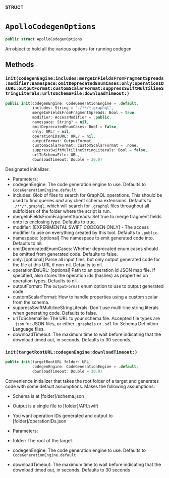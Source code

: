 **STRUCT**

# `ApolloCodegenOptions`

```swift
public struct ApolloCodegenOptions
```

An object to hold all the various options for running codegen

## Methods
### `init(codegenEngine:includes:mergeInFieldsFromFragmentSpreads:modifier:namespace:omitDeprecatedEnumCases:only:operationIDsURL:outputFormat:customScalarFormat:suppressSwiftMultilineStringLiterals:urlToSchemaFile:downloadTimeout:)`

```swift
public init(codegenEngine: CodeGenerationEngine = .default,
            includes: String = "./**/*.graphql",
            mergeInFieldsFromFragmentSpreads: Bool = true,
            modifier: AccessModifier = .public,
            namespace: String? = nil,
            omitDeprecatedEnumCases: Bool = false,
            only: URL? = nil,
            operationIDsURL: URL? = nil,
            outputFormat: OutputFormat,
            customScalarFormat: CustomScalarFormat = .none,
            suppressSwiftMultilineStringLiterals: Bool = false,
            urlToSchemaFile: URL,
            downloadTimeout: Double = 30.0)
```

Designated initializer.

- Parameters:
 - codegenEngine: The code generation engine to use. Defaults to `CodeGenerationEngine.default`
 - includes: Glob of files to search for GraphQL operations. This should be used to find queries *and* any client schema extensions. Defaults to `./**/*.graphql`, which will search for `.graphql` files throughout all subfolders of the folder where the script is run.
 - mergeInFieldsFromFragmentSpreads: Set true to merge fragment fields onto its enclosing type. Defaults to true.
 - modifier: [EXPERIMENTAL SWIFT CODEGEN ONLY] - The access modifier to use on everything created by this tool. Defaults to `.public`.
 - namespace: [optional] The namespace to emit generated code into. Defaults to nil.
 - omitDeprecatedEnumCases: Whether deprecated enum cases should be omitted from generated code. Defaults to false.
 - only: [optional] Parse all input files, but only output generated code for the file at this URL if non-nil. Defaults to nil.
 - operationIDsURL: [optional] Path to an operation id JSON map file. If specified, also stores the operation ids (hashes) as properties on operation types. Defaults to nil.
 - outputFormat: The `OutputFormat` enum option to use to output generated code.
 - customScalarFormat: How to handle properties using a custom scalar from the schema.
 - suppressSwiftMultilineStringLiterals: Don't use multi-line string literals when generating code. Defaults to false.
 - urlToSchemaFile: The URL to your schema file. Accepted file types are `.json` for JSON files, or either `.graphqls` or `.sdl` for Schema Definition Language files.
 - downloadTimeout: The maximum time to wait before indicating that the download timed out, in seconds. Defaults to 30 seconds.

### `init(targetRootURL:codegenEngine:downloadTimeout:)`

```swift
public init(targetRootURL folder: URL,
            codegenEngine: CodeGenerationEngine = .default,
            downloadTimeout: Double = 30.0)
```

Convenience initializer that takes the root folder of a target and generates
code with some default assumptions.
Makes the following assumptions:
  - Schema is at [folder]/schema.json
  - Output is a single file to [folder]/API.swift
  - You want operation IDs generated and output to [folder]/operationIDs.json

- Parameters:
 - folder: The root of the target.
 - codegenEngine: The code generation engine to use. Defaults to `CodeGenerationEngine.default`
 - downloadTimeout: The maximum time to wait before indicating that the download timed out, in seconds. Defaults to 30 seconds
